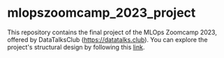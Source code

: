 # mlopszoomcamp_2023_project
This repository contains the final project of the MLOps Zoomcamp 2023, offered by DataTalksClub (https://datatalks.club). You can explore the project's structural design by following this <a href="docs/Project_schema.drawio">link</a>.